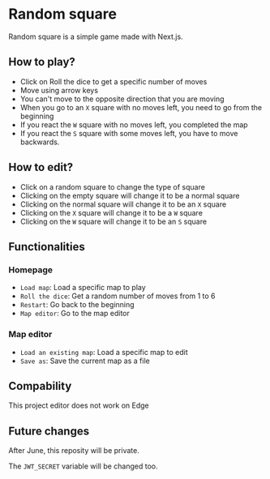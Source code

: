 # Random square
Random square is a simple game made with Next.js.

## How to play?
- Click on Roll the dice to get a specific number of moves
- Move using arrow keys
- You can't move to the opposite direction that you are moving
- When you go to an `X` square with no moves left, you need to go from the beginning
- If you react the `W` square with no moves left, you completed the map
- If you react the `S` square with some moves left, you have to move backwards.

## How to edit? 
- Click on a random square to change the type of square
- Clicking on the empty square will change it to be a normal square
- Clicking on the normal square will change it to be an `X` square
- Clicking on the `X` square will change it to be a `W` square
- Clicking on the `W` square will change it to be an `S` square

## Functionalities

### Homepage
- `Load map`: Load a specific map to play
- `Roll the dice`: Get a random number of moves from 1 to 6
- `Restart`: Go back to the beginning
- `Map editor`: Go to the map editor

### Map editor
- `Load an existing map`: Load a specific map to edit
- `Save as`: Save the current map as a file

## Compability
This project editor does not work on Edge

## Future changes
After June, this reposity will be private.

The `JWT_SECRET` variable will be changed too.